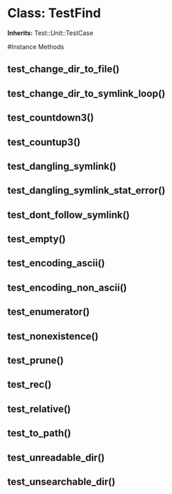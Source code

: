 # Class: TestFind
**Inherits:** Test::Unit::TestCase
    




#Instance Methods
## test_change_dir_to_file() [](#method-i-test_change_dir_to_file)

## test_change_dir_to_symlink_loop() [](#method-i-test_change_dir_to_symlink_loop)

## test_countdown3() [](#method-i-test_countdown3)

## test_countup3() [](#method-i-test_countup3)

## test_dangling_symlink() [](#method-i-test_dangling_symlink)

## test_dangling_symlink_stat_error() [](#method-i-test_dangling_symlink_stat_error)

## test_dont_follow_symlink() [](#method-i-test_dont_follow_symlink)

## test_empty() [](#method-i-test_empty)

## test_encoding_ascii() [](#method-i-test_encoding_ascii)

## test_encoding_non_ascii() [](#method-i-test_encoding_non_ascii)

## test_enumerator() [](#method-i-test_enumerator)

## test_nonexistence() [](#method-i-test_nonexistence)

## test_prune() [](#method-i-test_prune)

## test_rec() [](#method-i-test_rec)

## test_relative() [](#method-i-test_relative)

## test_to_path() [](#method-i-test_to_path)

## test_unreadable_dir() [](#method-i-test_unreadable_dir)

## test_unsearchable_dir() [](#method-i-test_unsearchable_dir)

